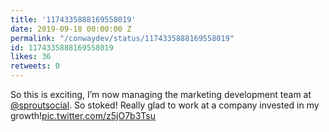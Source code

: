 ```yaml
---
title: '1174335888169558019'
date: 2019-09-18 00:00:00 Z
permalink: "/conwaydev/status/1174335888169558019"
id: 1174335888169558019
likes: 36
retweets: 0
---
```


So this is exciting, I’m now managing the marketing development team at <a href="/SproutSocial" class="twitter-atreply pretty-link js-nav" dir="ltr" data-mentioned-user-id="42793960">@sproutsocial</a>. So stoked! Really glad to work at a company invested in my growth!<a href="https://t.co/z5jO7b3Tsu" class="twitter-timeline-link u-hidden" data-pre-embedded="true" dir="ltr">pic.twitter.com/z5jO7b3Tsu</a>